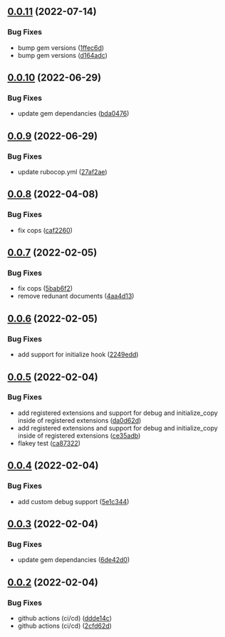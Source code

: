 ## [0.0.11](https://github.com/klueless-io/k_config/compare/v0.0.10...v0.0.11) (2022-07-14)


### Bug Fixes

* bump gem versions ([1ffec6d](https://github.com/klueless-io/k_config/commit/1ffec6d4a6763ef8d2f369cb170e67228ac163dd))
* bump gem versions ([d164adc](https://github.com/klueless-io/k_config/commit/d164adc2ea6491912dbf7b9ee5cc3f05f430df18))

## [0.0.10](https://github.com/klueless-io/k_config/compare/v0.0.9...v0.0.10) (2022-06-29)


### Bug Fixes

* update gem dependancies ([bda0476](https://github.com/klueless-io/k_config/commit/bda0476cc99018e123e38f4890eaa34a7d40d32f))

## [0.0.9](https://github.com/klueless-io/k_config/compare/v0.0.8...v0.0.9) (2022-06-29)


### Bug Fixes

* update rubocop.yml ([27af2ae](https://github.com/klueless-io/k_config/commit/27af2aedfdf929270e05c31450edfef901e380ec))

## [0.0.8](https://github.com/klueless-io/k_config/compare/v0.0.7...v0.0.8) (2022-04-08)


### Bug Fixes

* fix cops ([caf2260](https://github.com/klueless-io/k_config/commit/caf226083710d741a5f2269cc35eec4aa5c7c6e6))

## [0.0.7](https://github.com/klueless-io/k_config/compare/v0.0.6...v0.0.7) (2022-02-05)


### Bug Fixes

* fix cops ([5bab6f2](https://github.com/klueless-io/k_config/commit/5bab6f2fbebf565e2acba566f237c1d9969a82ec))
* remove redunant documents ([4aa4d13](https://github.com/klueless-io/k_config/commit/4aa4d13f8453ffdd184bdecb56313c3bf49e65ac))

## [0.0.6](https://github.com/klueless-io/k_config/compare/v0.0.5...v0.0.6) (2022-02-05)


### Bug Fixes

* add support for initialize hook ([2249edd](https://github.com/klueless-io/k_config/commit/2249edd72cfc8054b8fc18391bca907446d066db))

## [0.0.5](https://github.com/klueless-io/k_config/compare/v0.0.4...v0.0.5) (2022-02-04)


### Bug Fixes

* add registered extensions and support for debug and initialize_copy inside of registered extensions ([da0d62d](https://github.com/klueless-io/k_config/commit/da0d62dcd6b4d1c4f556e2bccf6bde56a06baf8c))
* add registered extensions and support for debug and initialize_copy inside of registered extensions ([ce35adb](https://github.com/klueless-io/k_config/commit/ce35adb700c16e189da7a70d9aa206a91f629f99))
* flakey test ([ca87322](https://github.com/klueless-io/k_config/commit/ca873225580d406c0a2dc8709f04a9dd223b5c23))

## [0.0.4](https://github.com/klueless-io/k_config/compare/v0.0.3...v0.0.4) (2022-02-04)


### Bug Fixes

* add custom debug support ([5e1c344](https://github.com/klueless-io/k_config/commit/5e1c34444a23b7e3e9d50106524ed055e50d2d9b))

## [0.0.3](https://github.com/klueless-io/k_config/compare/v0.0.2...v0.0.3) (2022-02-04)


### Bug Fixes

* update gem dependancies ([6de42d0](https://github.com/klueless-io/k_config/commit/6de42d0d94b447a4a246a8889b4e5c88af3427f2))

## [0.0.2](https://github.com/klueless-io/k_config/compare/v0.0.1...v0.0.2) (2022-02-04)


### Bug Fixes

* github actions (ci/cd) ([ddde14c](https://github.com/klueless-io/k_config/commit/ddde14c614eaf904cc15dc4dc5e2131e1c6ce620))
* github actions (ci/cd) ([2cfd62d](https://github.com/klueless-io/k_config/commit/2cfd62d6c4031008107366efc1fd88c78136fbc4))
